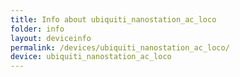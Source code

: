 ```yaml
---
title: Info about ubiquiti_nanostation_ac_loco
folder: info
layout: deviceinfo
permalink: /devices/ubiquiti_nanostation_ac_loco/
device: ubiquiti_nanostation_ac_loco
---
```


